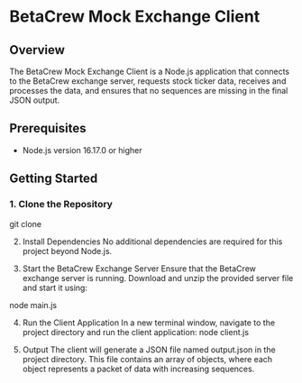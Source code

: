 # BetaCrew Mock Exchange Client

## Overview

The BetaCrew Mock Exchange Client is a Node.js application that connects to the BetaCrew exchange server, requests stock ticker data, receives and processes the data, and ensures that no sequences are missing in the final JSON output.

## Prerequisites

- Node.js version 16.17.0 or higher

## Getting Started

### 1. Clone the Repository

git clone <repository-url>

2. Install Dependencies
No additional dependencies are required for this project beyond Node.js.

3. Start the BetaCrew Exchange Server
Ensure that the BetaCrew exchange server is running. Download and unzip the provided server file and start it using:

node main.js


4. Run the Client Application
In a new terminal window, navigate to the project directory and run the client application:
node client.js

5. Output
The client will generate a JSON file named output.json in the project directory. This file contains an array of objects, where each object represents a packet of data with increasing sequences.